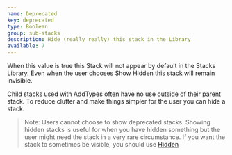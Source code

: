 ```yaml
---
name: Deprecated
key: deprecated
type: Boolean
group: sub-stacks
description: Hide (really really) this stack in the Library
available: 7
---
```



When this value is true this Stack will not appear by default in the Stacks Library. Even when the user chooses Show Hidden this stack will remain invisible.

Child stacks used with AddTypes often have no use outside of their parent stack. To reduce clutter and make things simpler for the user you can hide a stack.

> Note:  Users cannot choose to show deprecated stacks.  Showing hidden stacks is useful for when you have hidden something but the user might need the stack in a very rare circumstance.  If you want the stack to sometimes be visible, you should use [Hidden](../hidden)
